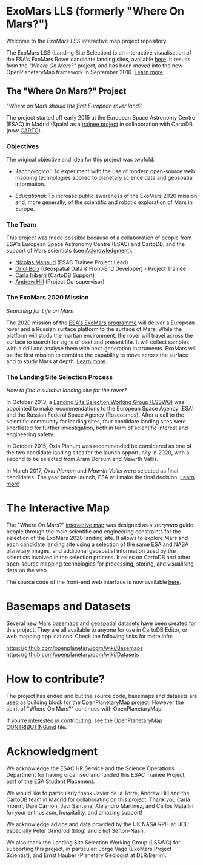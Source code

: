 # ExoMars LLS (formerly "Where On Mars?")

Welcome to the *ExoMars LSS* interactive map project repository.

The ExoMars LSS (Landing Site Selection) is an interactive visualisation of the ESA's ExoMars Rover candidate landing sites, available [here](http://openplanetarymap.org/exolss). It results from the *"Where On Mars?"* project, and has been moved into the new  OpenPlanetaryMap framework in September 2016. [Learn more](http://openplanetary.co/blog/community/whereonmars-opm.html).


## The "Where On Mars?" Project

*"Where on Mars should the first European rover land?*

The project started off early 2015 at the European Space Astronomy Centre (ESAC) in Madrid (Spain) as a [trainee project](https://www.cosmos.esa.int/web/esac-trainees) in collaboration with CartoDB (now [CARTO](https://carto.com)).

### Objectives

The original objective and idea for this project was twofold:
* *Technological*: To experiment with the use of modern open-source web mapping technologies applied to planetary science data and geospatial information.

* *Educational*: To increase public awareness of the ExoMars 2020 mission and, more generally, of the scientific and robotic exploration of Mars in Europe.

### The Team

This project was made possible because of a collaboration of people from ESA's European Space Astronomy Centre (ESAC) and CartoDB, and the support of Mars scientists (see [Acknowledgment](#acknowledgment)).

* [Nicolas Manaud](https://twitter.com/nmanaud) (ESAC Trainee Project Lead)
* [Oriol Boix](https://twitter.com/oriolbx) (Geospatial Data & Front-End Developer) - Project Trainee
* [Carla Iriberri](https://twitter.com/iriberri1) (CartoDB Support)
* [Andrew Hill](https://twitter.com/andrewxhill) (Project Co-supervisor)


### The ExoMars 2020 Mission
_Searching for Life on Mars_

The 2020 mission of the [ESA's ExoMars programme](http://exploration.esa.int/) will deliver a European rover and a Russian surface platform to the surface of Mars. While the platform will study the martian environment, the rover will travel across the surface to search for signs of past and present life. It will collect samples with a drill and analyse them with next-generation instruments. ExoMars will be the first mission to combine the capability to move across the surface and to study Mars at depth. [Learn more](http://exploration.esa.int/mars/48088-mission-overview/).

### The Landing Site Selection Process
_How to find a suitable landing site for the rover?_

In October 2013, a [Landing Site Selection Working Group (LSSWG)](http://exploration.esa.int/mars/53454-exomars-2018-landing-site-selection-working-group/) was appointed to make recommendations to the European Space Agency (ESA) and the Russian Federal Space Agency (Roscosmos). After a call to the scientific community for landing sites, four candidate landing sites were shortlisted for further investigation, both in term of scientific interest and engineering safety.

In October 2015, Oxia Planum was recommended be considered as one of the two candidate landing sites for the launch opportunity in 2020, with a second to be selected from Aram Dorsum and Mawrth Vallis.

In March 2017, *Oxia Planum* and *Mawrth Vallis* were selected as final candidates. The year before launch, ESA will make the final decision. [Learn more](http://exploration.esa.int/mars/53845-landing-site/)



# The Interactive Map

The "Where On Mars?" [interactive map](openplanetarymap.org/exolss) was designed as a *storymap* guide people through the main scientific and engineering constraints for the selection of the ExoMars 2020 landing site. It allows  to explore Mars and each candidate landing site using a selection of the same ESA and NASA planetary images, and additional geospatial information used by the scientists involved in the selection process. It relies on CartoDB and other open-source mapping technologies for processing, storing, and visualising data on the web.

The source code of the front-end web interface is now available [here](https://github.com/openplanetary/opm/tree/gh-pages/exolss).

# Basemaps and Datasets

Several new Mars basemaps and geospatial datasets have been created for this project. They are all available to anyone for use in CartoDB Editor, or web mapping applications. Check the following links for more info:

https://github.com/openplanetary/opm/wiki/Basemaps
https://github.com/openplanetary/opm/wiki/Datasets

# How to contribute?

The project has ended and but the source code, basemaps and datasets are used as building block for the OpenPlanetaryMap project. However the spirit of "Where On Mars?" continues with OpenPlanetaryMap.

If you're interested in contributing, see the OpenPlanetaryMap [CONTRIBUTING.md](https://github.com/openplanetary/opm/blob/master/CONTRIBUTING.md) file.

# Acknowledgment

We acknowledge the ESAC HR Service and the Science Operations Department for having organised and funded this ESAC Trainee Project, part of the ESA Student Placement.

We would like to particularly thank Javier de la Torre, Andrew Hill and the CartoDB team in Madrid for collaborating on this project. Thank you Carla Iriberri, Dani Carrión, Javi Santana, Alejandro Martínez, and Carlos Matallín for your enthusiasm, hospitality, and amazing support!

We acknowledge advice and data provided by the UK NASA RPIF at UCL: especially Peter Grindrod (blog) and Elliot Sefton-Nash.

We also thank the Landing Site Selection Working Group (LSSWG) for supporting this project, in particular: Jorge Vago (ExoMars Project Scientist), and Ernst Hauber (Planetary Geologist at DLR/Berlin).
